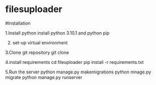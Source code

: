# filesuploader

#Installation 


1.Install python 
install python 3.10.1 and python pip


2. set-up virtual environment


3.Clone git repository
git clone 


4.install requirements
cd fileuploader
pip install -r requirements.txt


5.Run the server
python manage.py makemigrations
python mnage.py migrate
python manage.py runserver

